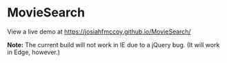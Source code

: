 # MovieSearch
View a live demo at <https://josiahfmccoy.github.io/MovieSearch/>

**Note:** The current build will not work in IE due to a jQuery bug.  (It will work in Edge, however.)